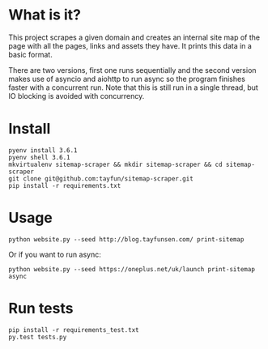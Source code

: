 # What is it?

This project scrapes a given domain and creates an internal site map of the
page with all the pages, links and assets they have. It prints this data in a
basic format.

There are two versions, first one runs sequentially and the second version
makes use of asyncio and aiohttp to run async so the program finishes faster
with a concurrent run. Note that this is still run in a single thread, but IO
blocking is avoided with concurrency.

# Install

    pyenv install 3.6.1
    pyenv shell 3.6.1
    mkvirtualenv sitemap-scraper && mkdir sitemap-scraper && cd sitemap-scraper
    git clone git@github.com:tayfun/sitemap-scraper.git
    pip install -r requirements.txt

# Usage

    python website.py --seed http://blog.tayfunsen.com/ print-sitemap

Or if you want to run async:

    python website.py --seed https://oneplus.net/uk/launch print-sitemap async

# Run tests

    pip install -r requirements_test.txt
    py.test tests.py
